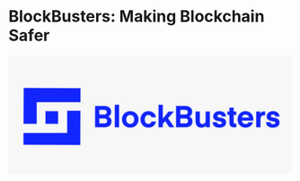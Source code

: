 # BlockBusters: Making Blockchain Safer
![BlockBusters](https://github.com/joezbub/blockchain-forensics/blob/main/images/big-logo.jpeg)
